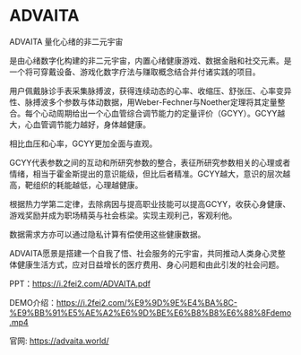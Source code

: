 # ADVAITA

ADVAITA 量化心绪的非二元宇宙

是由心绪数字化构建的非二元宇宙，内置心绪健康游戏、数据金融和社交元素。是一个将可穿戴设备、游戏化数字疗法与赚取概念结合并付诸实践的项目。

用户佩戴脉诊手表采集脉搏波，获得连续动态的心率、收缩压、舒张压、心率变异性、脉搏波多个参数与体动数据，用Weber-Fechner与Noether定理将其定量整合。每个心动周期给出一个心血管综合调节能力的定量评价（GCYY）。GCYY越大，心血管调节能力越好，身体越健康。

相比血压和心率，GCYY更加全面与直观。

GCYY代表参数之间的互动和所研究参数的整合，表征所研究参数相关的心理或者情绪，相当于霍金斯提出的意识能级，但比后者精准。GCYY越大，意识的层次越高，靶组织的耗能越低，心理越健康。

根据热力学第二定律，去除病因与提高职业技能可以提高GCYY，收获心身健康、游戏奖励并成为职场精英与社会栋梁。实现主观利己，客观利他。

数据需求方亦可以通过隐私计算有偿使用这些健康数据。

ADVAITA愿景是搭建一个自我了悟、社会服务的元宇宙，共同推动人类身心灵整体健康生活方式，应对日益增长的医疗费用、身心问题和由此引发的社会问题。


PPT：https://i.2fei2.com/ADVAITA.pdf

DEMO介绍：https://i.2fei2.com/%E9%9D%9E%E4%BA%8C-%E9%BB%91%E5%AE%A2%E6%9D%BE%E6%B8%B8%E6%88%8Fdemo.mp4

官网: https://advaita.world/
